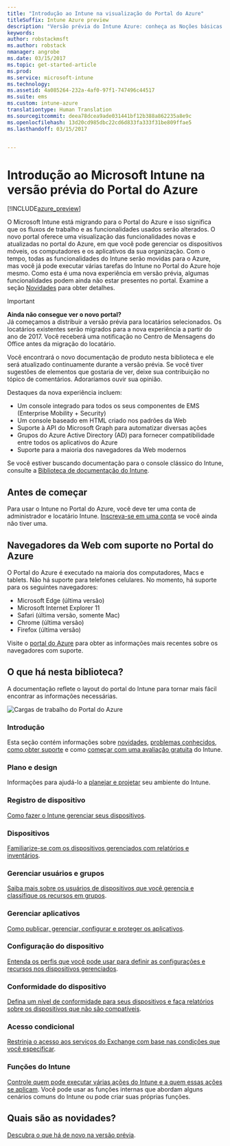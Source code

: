 ```yaml
---
title: "Introdução ao Intune na visualização do Portal do Azure"
titleSuffix: Intune Azure preview
description: "Versão prévia do Intune Azure: conheça as Noções básicas sobre o Intune na versão prévia do Portal do Azure e como ele pode ajudá-lo a gerenciar seus dispositivos."
keywords: 
author: robstackmsft
ms.author: robstack
nmanager: angrobe
ms.date: 03/15/2017
ms.topic: get-started-article
ms.prod: 
ms.service: microsoft-intune
ms.technology: 
ms.assetid: 4a085264-232a-4af0-97f1-747496c44517
ms.suite: ems
ms.custom: intune-azure
translationtype: Human Translation
ms.sourcegitcommit: deea78dcea9ade031441bf12b388a862235a8e9c
ms.openlocfilehash: 13d20cd985dbc22cd6d833fa333f31be809ffae5
ms.lasthandoff: 03/15/2017


---
```



# <a name="introduction-to-microsoft-intune-in-the-azure-portal-preview"></a>Introdução ao Microsoft Intune na versão prévia do Portal do Azure


[!INCLUDE[azure_preview](../includes/azure_preview.md)]

O Microsoft Intune está migrando para o Portal do Azure e isso significa que os fluxos de trabalho e as funcionalidades usados serão alterados.
O novo portal oferece uma visualização das funcionalidades novas e atualizadas no portal do Azure, em que você pode gerenciar os dispositivos móveis, os computadores e os aplicativos da sua organização.
Com o tempo, todas as funcionalidades do Intune serão movidas para o Azure, mas você já pode executar várias tarefas do Intune no Portal do Azure hoje mesmo. Como esta é uma nova experiência em versão prévia, algumas funcionalidades podem ainda não estar presentes no portal. Examine a seção [Novidades](#what's-new) para obter detalhes.

> [!IMPORTANT]
> **Ainda não consegue ver o novo portal?**<br>
> Já começamos a distribuir a versão prévia para locatários selecionados. Os locatários existentes serão migrados para a nova experiência a partir do ano de 2017. Você receberá uma notificação no Centro de Mensagens do Office antes da migração do locatário.


Você encontrará o novo documentação de produto nesta biblioteca e ele será atualizado continuamente durante a versão prévia. Se você tiver sugestões de elementos que gostaria de ver, deixe sua contribuição no tópico de comentários. Adoraríamos ouvir sua opinião.

<!--- You can view the new Intune technical preview console in Azure at [portal.azure.com]. --->

Destaques da nova experiência incluem:

- Um console integrado para todos os seus componentes de EMS (Enterprise Mobility + Security)
- Um console baseado em HTML criado nos padrões da Web
- Suporte à API do Microsoft Graph para automatizar diversas ações
- Grupos do Azure Active Directory (AD) para fornecer compatibilidade entre todos os aplicativos do Azure
- Suporte para a maioria dos navegadores da Web modernos

Se você estiver buscando documentação para o console clássico do Intune, consulte a [Biblioteca de documentação do Intune](https://docs.microsoft.com/en-us/intune/).

## <a name="before-you-start"></a>Antes de começar

Para usar o Intune no Portal do Azure, você deve ter uma conta de administrador e locatário Intune. [Inscreva-se em uma conta](https://portal.office.com/Signup/Signup.aspx?OfferId=40BE278A-DFD1-470a-9EF7-9F2596EA7FF9&dl=INTUNE_A&ali=1#0%20) se você ainda não tiver uma.

## <a name="supported-web-browsers-for-the-azure-portal"></a>Navegadores da Web com suporte no Portal do Azure

O Portal do Azure é executado na maioria dos computadores, Macs e tablets. Não há suporte para telefones celulares.
No momento, há suporte para os seguintes navegadores:

- Microsoft Edge (última versão)
- Microsoft Internet Explorer 11
- Safari (última versão, somente Mac)
- Chrome (última versão)
- Firefox (última versão)

Visite o [portal do Azure](https://docs.microsoft.com/azure/azure-preview-portal-supported-browsers-devices) para obter as informações mais recentes sobre os navegadores com suporte.

## <a name="whats-in-this-library"></a>O que há nesta biblioteca?

A documentação reflete o layout do portal do Intune para tornar mais fácil encontrar as informações necessárias.

![Cargas de trabalho do Portal do Azure](./media/azure-portal-workloads.png)

### <a name="introduction-and-get-started"></a>Introdução
Esta seção contém informações sobre [novidades](/intune-azure/introduction/whats-new), [problemas conhecidos](/intune-azure/introduction/known-issues-in-the-intune-preview), [como obter suporte](/intune-azure/introduction/how-to-get-support-for-microsoft-intune) e como [começar com uma avaliação gratuita](/intune-azure/introduction/sign-up-free-trial-microsoft-intune) do Intune.
### <a name="plan-and-design"></a>Plano e design
Informações para ajudá-lo a [planejar e projetar](/intune-azure/plan-and-design/get-started) seu ambiente do Intune.
### <a name="device-enrollment"></a>Registro de dispositivo
[Como fazer o Intune gerenciar seus dispositivos](/intune-azure/enroll-devices/what-is).
### <a name="devices"></a>Dispositivos
[Familiarize-se com os dispositivos gerenciados com relatórios e inventários](/intune-azure/manage-devices/what-is).
### <a name="manage-users-and-groups"></a>Gerenciar usuários e grupos
[Saiba mais sobre os usuários de dispositivos que você gerencia e classifique os recursos em grupos](/intune-azure/manage-users/what-is).
### <a name="manage-apps"></a>Gerenciar aplicativos
[Como publicar, gerenciar, configurar e proteger os aplicativos](/intune-azure/manage-apps/what-is-app-management).
### <a name="device-configuration"></a>Configuração do dispositivo
[Entenda os perfis que você pode usar para definir as configurações e recursos nos dispositivos gerenciados](/intune-azure/configure-devices/what-are-device-profiles).
### <a name="device-compliance"></a>Conformidade do dispositivo
[Defina um nível de conformidade para seus dispositivos e faça relatórios sobre os dispositivos que não são compatíveis](/intune-azure/set-device-compliance/what-is-device-compliance).
### <a name="conditional-access"></a>Acesso condicional
[Restrinja o acesso aos serviços do Exchange com base nas condições que você especificar](/intune-azure/conditional-access/what-is-conditional-access).
### <a name="intune-roles"></a>Funções do Intune
[Controle quem pode executar várias ações do Intune e a quem essas ações se aplicam](/intune-azure/access-control/role-based-access-control). Você pode usar as funções internas que abordam alguns cenários comuns do Intune ou pode criar suas próprias funções.



## <a name="whats-new"></a>Quais são as novidades?

[Descubra o que há de novo na versão prévia](/intune-azure/introduction/whats-new).

